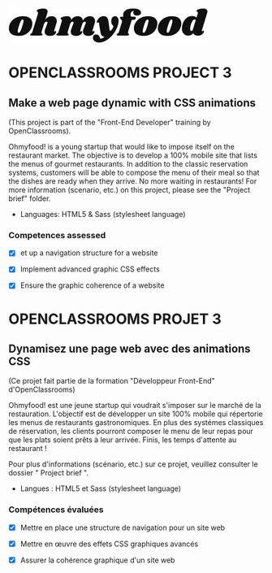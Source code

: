 ![OhmyFood](public/images/logo/ohmyfood.png)

# OPENCLASSROOMS PROJECT 3 

## Make a web page dynamic with CSS animations

(This project is part of the "Front-End Developer" training by OpenClassrooms).

Ohmyfood! is a young startup that would like to impose itself on the restaurant market. The objective is to develop a 100% mobile site that lists the menus of gourmet restaurants. In addition to the classic reservation systems, customers will be able to compose the menu of their meal so that the dishes are ready when they arrive. No more waiting in restaurants!
For more information (scenario, etc.) on this project, please see the "Project brief" folder.

- 	Languages: HTML5 & Sass (stylesheet language)

### Competences assessed

- [x] et up a navigation structure for a website
- [x] Implement advanced graphic CSS effects
- [x] Ensure the graphic coherence of a website


# OPENCLASSROOMS PROJET 3 

## Dynamisez une page web avec des animations CSS

(Ce projet fait partie de la formation "Développeur Front-End" d'OpenClassrooms)

Ohmyfood! est une jeune startup qui voudrait s'imposer sur le marché de la restauration. L'objectif est de développer un site 100% mobile qui répertorie les menus de restaurants gastronomiques. En plus des systémes classiques de réservation, les clients pourront composer le menu de leur repas pour que les plats soient prêts à leur arrivée. Finis, les temps d'attente au restaurant !

Pour plus d'informations (scénario, etc.) sur ce projet, veuillez consulter le dossier " Project brief ".

- Langues : HTML5 et Sass (stylesheet language)

### Compétences évaluées

- [x] Mettre en place une structure de navigation pour un site web
- [x] Mettre en œuvre des effets CSS graphiques avancés
- [x] Assurer la cohérence graphique d'un site web


